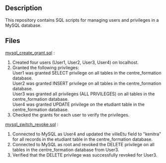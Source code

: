 ## Description
This repository contains SQL scripts for managing users and privileges in a MySQL database.
## Files
[mysql_create_grant.sql](mysql_create_grant.sql) :
1. Created four users (User1, User2, User3, User4) on localhost.
2. Granted the following privileges:  
    User1 was granted SELECT privilege on all tables in the centre_formation database.  
    User2 was granted INSERT privilege on all tables in the centre_formation database.  
    User3 was granted all privileges (ALL PRIVILEGES) on all tables in the centre_formation database.  
    User4 was granted UPDATE privilege on the etudiant table in the centre_formation database.    
3. Checked the grants for each user to verify the privileges.

[mysql_switch_revoke.sql](mysql_switch_revoke.sql) :
1. Connected to MySQL as User4 and updated the villeEtu field to "kenitra" for all records in the etudiant table in the centre_formation database.
2. Connected to MySQL as root and revoked the DELETE privilege on all tables in the centre_formation database from User3.
3. Verified that the DELETE privilege was successfully revoked for User3.
